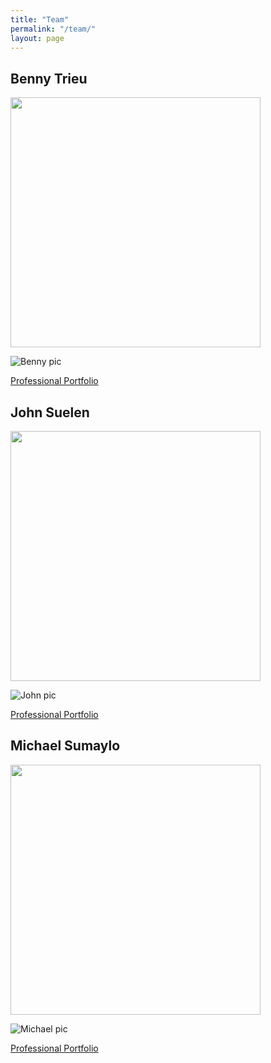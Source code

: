 ```yaml
---
title: "Team"
permalink: "/team/"
layout: page
---
```


<h2 style="text-align: left;">Benny Trieu</h2>

<img src="https://avatars.githubusercontent.com/u/76574420?v=4" width="400" height="400">

![Benny pic](https://avatars.githubusercontent.com/u/76574420?v=4) 

[Professional Portfolio](https://bennytrieu.github.io/)

<h2 style="text-align: left;">John Suelen</h2>

<img src="https://cdn.discordapp.com/attachments/1088056272689049720/1088064639104987186/image.png" width="400" height="400">

![John pic](https://cdn.discordapp.com/attachments/1088056272689049720/1088064639104987186/image.png)

[Professional Portfolio](https://johnsuelen.github.io/)

<h2 style="text-align: left;">Michael Sumaylo</h2>

<img src="https://avatars.githubusercontent.com/u/97885062?v=4" width="400" height="400">

![Michael pic](https://avatars.githubusercontent.com/u/97885062?v=4)

[Professional Portfolio](https://msumaylo.github.io/)
